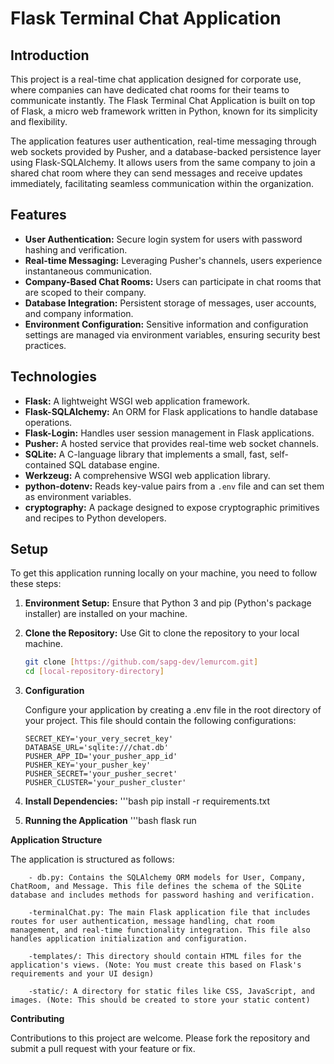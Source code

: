 # Flask Terminal Chat Application

## Introduction

This project is a real-time chat application designed for corporate use, where companies can have dedicated chat rooms for their teams to communicate instantly. The Flask Terminal Chat Application is built on top of Flask, a micro web framework written in Python, known for its simplicity and flexibility.

The application features user authentication, real-time messaging through web sockets provided by Pusher, and a database-backed persistence layer using Flask-SQLAlchemy. It allows users from the same company to join a shared chat room where they can send messages and receive updates immediately, facilitating seamless communication within the organization.

## Features

- **User Authentication:** Secure login system for users with password hashing and verification.
- **Real-time Messaging:** Leveraging Pusher's channels, users experience instantaneous communication.
- **Company-Based Chat Rooms:** Users can participate in chat rooms that are scoped to their company.
- **Database Integration:** Persistent storage of messages, user accounts, and company information.
- **Environment Configuration:** Sensitive information and configuration settings are managed via environment variables, ensuring security best practices.

## Technologies

- **Flask:** A lightweight WSGI web application framework.
- **Flask-SQLAlchemy:** An ORM for Flask applications to handle database operations.
- **Flask-Login:** Handles user session management in Flask applications.
- **Pusher:** A hosted service that provides real-time web socket channels.
- **SQLite:** A C-language library that implements a small, fast, self-contained SQL database engine.
- **Werkzeug:** A comprehensive WSGI web application library.
- **python-dotenv:** Reads key-value pairs from a `.env` file and can set them as environment variables.
- **cryptography:** A package designed to expose cryptographic primitives and recipes to Python developers.

## Setup

To get this application running locally on your machine, you need to follow these steps:

1. **Environment Setup:**
   Ensure that Python 3 and pip (Python's package installer) are installed on your machine.

2. **Clone the Repository:**
   Use Git to clone the repository to your local machine.

   ```bash
   git clone [https://github.com/sapg-dev/lemurcom.git]
   cd [local-repository-directory]

3. **Configuration**

    Configure your application by creating a .env file in the root directory of your project. This file should contain the following configurations:
    ```env
   SECRET_KEY='your_very_secret_key'
   DATABASE_URL='sqlite:///chat.db'
   PUSHER_APP_ID='your_pusher_app_id'
   PUSHER_KEY='your_pusher_key'
   PUSHER_SECRET='your_pusher_secret'
   PUSHER_CLUSTER='your_pusher_cluster'
    
4. **Install Dependencies:**
  '''bash
  pip install -r requirements.txt


5. **Running the Application**
    '''bash
    flask run




**Application Structure**

The application is structured as follows:

        - db.py: Contains the SQLAlchemy ORM models for User, Company, ChatRoom, and Message. This file defines the schema of the SQLite database and includes methods for password hashing and verification.

        -terminalChat.py: The main Flask application file that includes routes for user authentication, message handling, chat room management, and real-time functionality integration. This file also handles application initialization and configuration.

        -templates/: This directory should contain HTML files for the application's views. (Note: You must create this based on Flask's requirements and your UI design)

        -static/: A directory for static files like CSS, JavaScript, and images. (Note: This should be created to store your static content)


**Contributing**

Contributions to this project are welcome. Please fork the repository and submit a pull request with your feature or fix.
